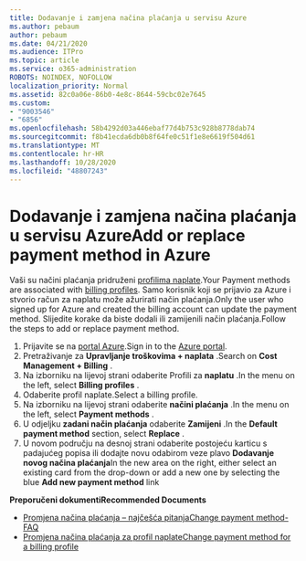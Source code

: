 ```yaml
---
title: Dodavanje i zamjena načina plaćanja u servisu Azure
ms.author: pebaum
author: pebaum
ms.date: 04/21/2020
ms.audience: ITPro
ms.topic: article
ms.service: o365-administration
ROBOTS: NOINDEX, NOFOLLOW
localization_priority: Normal
ms.assetid: 82c0a06e-86b0-4e8c-8644-59cbc02e7645
ms.custom:
- "9003546"
- "6856"
ms.openlocfilehash: 58b4292d03a446ebaf77d4b753c928b8778dab74
ms.sourcegitcommit: f8b41ecda6db0b8f64fe0c51f1e8e6619f504d61
ms.translationtype: MT
ms.contentlocale: hr-HR
ms.lasthandoff: 10/28/2020
ms.locfileid: "48807243"
---
```

# <a name="add-or-replace-payment-method-in-azure"></a><span data-ttu-id="4dac6-102">Dodavanje i zamjena načina plaćanja u servisu Azure</span><span class="sxs-lookup"><span data-stu-id="4dac6-102">Add or replace payment method in Azure</span></span>

<span data-ttu-id="4dac6-103">Vaši su načini plaćanja pridruženi [profilima naplate](https://docs.microsoft.com/azure/billing/billing-how-to-change-credit-card?WT.mc_id=Portal-Microsoft_Azure_Support#change-payment-method-for-a-billing-profile).</span><span class="sxs-lookup"><span data-stu-id="4dac6-103">Your Payment methods are associated with [billing profiles](https://docs.microsoft.com/azure/billing/billing-how-to-change-credit-card?WT.mc_id=Portal-Microsoft_Azure_Support#change-payment-method-for-a-billing-profile).</span></span> <span data-ttu-id="4dac6-104">Samo korisnik koji se prijavio za Azure i stvorio račun za naplatu može ažurirati način plaćanja.</span><span class="sxs-lookup"><span data-stu-id="4dac6-104">Only the user who signed up for Azure and created the billing account can update the payment method.</span></span> <span data-ttu-id="4dac6-105">Slijedite korake da biste dodali ili zamijenili način plaćanja.</span><span class="sxs-lookup"><span data-stu-id="4dac6-105">Follow the steps to add or replace payment method.</span></span>

1. <span data-ttu-id="4dac6-106">Prijavite se na [portal Azure](https://portal.azure.com/).</span><span class="sxs-lookup"><span data-stu-id="4dac6-106">Sign in to the [Azure portal](https://portal.azure.com/).</span></span>
2. <span data-ttu-id="4dac6-107">Pretraživanje za **Upravljanje troškovima + naplata** .</span><span class="sxs-lookup"><span data-stu-id="4dac6-107">Search on **Cost Management + Billing** .</span></span>
3. <span data-ttu-id="4dac6-108">Na izborniku na lijevoj strani odaberite Profili za **naplatu** .</span><span class="sxs-lookup"><span data-stu-id="4dac6-108">In the menu on the left, select **Billing profiles** .</span></span>
4. <span data-ttu-id="4dac6-109">Odaberite profil naplate.</span><span class="sxs-lookup"><span data-stu-id="4dac6-109">Select a billing profile.</span></span>
5. <span data-ttu-id="4dac6-110">Na izborniku na lijevoj strani odaberite **načini plaćanja** .</span><span class="sxs-lookup"><span data-stu-id="4dac6-110">In the menu on the left, select **Payment methods** .</span></span>
6. <span data-ttu-id="4dac6-111">U odjeljku **zadani način plaćanja** odaberite **Zamijeni** .</span><span class="sxs-lookup"><span data-stu-id="4dac6-111">In the **Default payment method** section, select **Replace** .</span></span>
7. <span data-ttu-id="4dac6-112">U novom području na desnoj strani odaberite postojeću karticu s padajućeg popisa ili dodajte novu odabirom veze plavo **Dodavanje novog načina plaćanja**</span><span class="sxs-lookup"><span data-stu-id="4dac6-112">In the new area on the right, either select an existing card from the drop-down or add a new one by selecting the blue **Add new payment method** link</span></span>

<span data-ttu-id="4dac6-113">**Preporučeni dokumenti**</span><span class="sxs-lookup"><span data-stu-id="4dac6-113">**Recommended Documents**</span></span>

- [<span data-ttu-id="4dac6-114">Promjena načina plaćanja – najčešća pitanja</span><span class="sxs-lookup"><span data-stu-id="4dac6-114">Change payment method- FAQ</span></span>](https://docs.microsoft.com/azure/billing/billing-how-to-change-credit-card?WT.mc_id=Portal-Microsoft_Azure_Support#frequently-asked-questions)
- [<span data-ttu-id="4dac6-115">Promjena načina plaćanja za profil naplate</span><span class="sxs-lookup"><span data-stu-id="4dac6-115">Change payment method for a billing profile</span></span>](https://docs.microsoft.com/azure/cost-management-billing/manage/change-credit-card?WT.mc_id=Portal-Microsoft_Azure_Support#manage-credit-cards-for-a-microsoft-customer-agreement)
